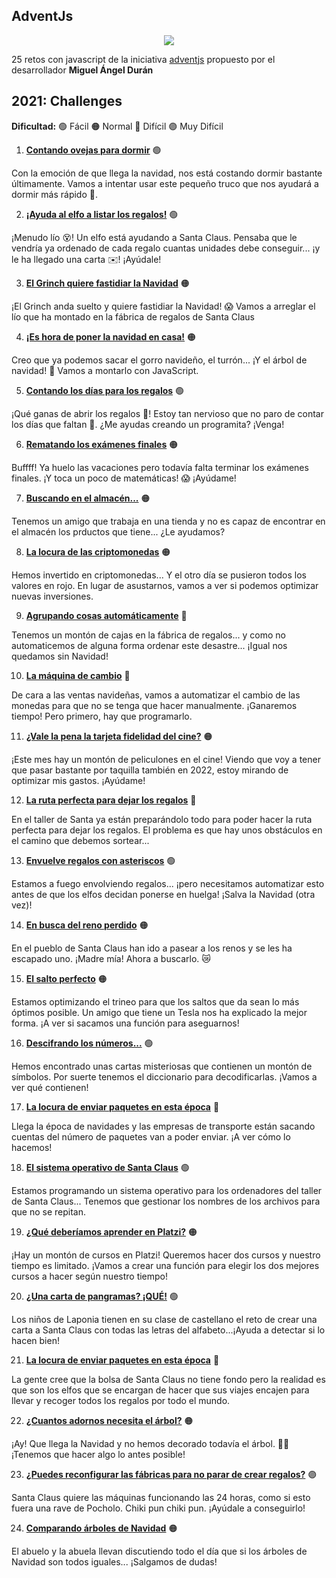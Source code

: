 ## AdventJs

<p align="center"> 
  <img src=https://i.imgur.com/mOUN7uE.png/>
</p>

25 retos con javascript de la iniciativa [adventjs](https://adventjs.dev) propuesto por el desarrollador **Miguel Ángel Durán**

## 2021: Challenges

**Dificultad:** 🟢 Fácil 🟠 Normal 🔴 Difícil 🟣 Muy Difícil

1. [**Contando ovejas para dormir**](challenge-01/README.md) 🟢

Con la emoción de que llega la navidad, nos está costando dormir bastante últimamente. Vamos a intentar usar este pequeño truco que nos ayudará a dormir más rápido 🐑.

2. [**¡Ayuda al elfo a listar los regalos!**](challenge-02/README.md) 🟢

¡Menudo lío 😵! Un elfo está ayudando a Santa Claus. Pensaba que le vendría ya ordenado de cada regalo cuantas unidades debe conseguir... ¡y le ha llegado una carta ✉️! ¡Ayúdale!

3. [**El Grinch quiere fastidiar la Navidad**](challenge-03/README.md) 🟠

¡El Grinch anda suelto y quiere fastidiar la Navidad! 😱 Vamos a arreglar el lío que ha montado en la fábrica de regalos de Santa Claus

4. [**¡Es hora de poner la navidad en casa!**](challenge-04/README.md) 🟠

Creo que ya podemos sacar el gorro navideño, el turrón... ¡Y el árbol de navidad! 🎄 Vamos a montarlo con JavaScript.

5. [**Contando los días para los regalos**](challenge-05/README.md) 🟢

¡Qué ganas de abrir los regalos 🎁! Estoy tan nervioso que no paro de contar los días que faltan 🤣. ¿Me ayudas creando un programita? ¡Venga!

6. [**Rematando los exámenes finales**](challenge-06/README.md) 🟠

Buffff! Ya huelo las vacaciones pero todavía falta terminar los exámenes finales. ¡Y toca un poco de matemáticas! 😱 ¡Ayúdame!

7. [**Buscando en el almacén...**](challenge-07/README.md) 🟠

Tenemos un amigo que trabaja en una tienda y no es capaz de encontrar en el almacén los prductos que tiene... ¿Le ayudamos?

8. [**La locura de las criptomonedas**](challenge-08/README.md) 🟠

Hemos invertido en criptomonedas... Y el otro día se pusieron todos los valores en rojo. En lugar de asustarnos, vamos a ver si podemos optimizar nuevas inversiones.

9. [**Agrupando cosas automáticamente**](challenge-09/README.md) 🔴

Tenemos un montón de cajas en la fábrica de regalos... y como no automaticemos de alguna forma ordenar este desastre... ¡Igual nos quedamos sin Navidad!

10. [**La máquina de cambio**](challenge-10/README.md) 🔴

De cara a las ventas navideñas, vamos a automatizar el cambio de las monedas para que no se tenga que hacer manualmente. ¡Ganaremos tiempo! Pero primero, hay que programarlo.

11. [**¿Vale la pena la tarjeta fidelidad del cine?**](challenge-11/README.md) 🟠

¡Este mes hay un montón de peliculones en el cine! Viendo que voy a tener que pasar bastante por taquilla también en 2022, estoy mirando de optimizar mis gastos. ¡Ayúdame!

12. [**La ruta perfecta para dejar los regalos**](challenge-12/README.md) 🔴

En el taller de Santa ya están preparándolo todo para poder hacer la ruta perfecta para dejar los regalos. El problema es que hay unos obstáculos en el camino que debemos sortear...

13. [**Envuelve regalos con asteriscos**](challenge-13/README.md) 🟢

Estamos a fuego envolviendo regalos... ¡pero necesitamos automatizar esto antes de que los elfos decidan ponerse en huelga! ¡Salva la Navidad (otra vez)!

14. [**En busca del reno perdido**](challenge-14/README.md) 🟠

En el pueblo de Santa Claus han ido a pasear a los renos y se les ha escapado uno. ¡Madre mía! Ahora a buscarlo. 😿

15. [**El salto perfecto**](challenge-15/README.md) 🟠

Estamos optimizando el trineo para que los saltos que da sean lo más óptimos posible. Un amigo que tiene un Tesla nos ha explicado la mejor forma. ¡A ver si sacamos una función para aseguarnos!

16. [**Descifrando los números...**](challenge-16/README.md) 🟢

Hemos encontrado unas cartas misteriosas que contienen un montón de símbolos. Por suerte tenemos el diccionario para decodificarlas. ¡Vamos a ver qué contienen!

17. [**La locura de enviar paquetes en esta época**](challenge-17/README.md) 🔴

Llega la época de navidades y las empresas de transporte están sacando cuentas del número de paquetes van a poder enviar. ¡A ver cómo lo hacemos!

18. [**El sistema operativo de Santa Claus**](challenge-18/README.md) 🟢

Estamos programando un sistema operativo para los ordenadores del taller de Santa Claus... Tenemos que gestionar los nombres de los archivos para que no se repitan.

19. [**¿Qué deberíamos aprender en Platzi?**](challenge-19/README.md) 🟠

¡Hay un montón de cursos en Platzi! Queremos hacer dos cursos y nuestro tiempo es limitado. ¡Vamos a crear una función para elegir los dos mejores cursos a hacer según nuestro tiempo!

20. [**¿Una carta de pangramas? ¡QUÉ!**](challenge-20/README.md) 🟢

Los niños de Laponia tienen en su clase de castellano el reto de crear una carta a Santa Claus con todas las letras del alfabeto...¡Ayuda a detectar si lo hacen bien!

21. [**La locura de enviar paquetes en esta época**](challenge-21/README.md) 🔴

La gente cree que la bolsa de Santa Claus no tiene fondo pero la realidad es que son los elfos que se encargan de hacer que sus viajes encajen para llevar y recoger todos los regalos por todo el mundo.

22. [**¿Cuantos adornos necesita el árbol?**](challenge-22/README.md) 🟠

¡Ay! Que llega la Navidad y no hemos decorado todavía el árbol. 🎄😱 ¡Tenemos que hacer algo lo antes posible!

23. [**¿Puedes reconfigurar las fábricas para no parar de crear regalos?**](challenge-23/README.md) 🟣

Santa Claus quiere las máquinas funcionando las 24 horas, como si esto fuera una rave de Pocholo. Chiki pun chiki pun. ¡Ayúdale a conseguirlo!

24. [**Comparando árboles de Navidad**](challenge-24/README.md) 🟠

El abuelo y la abuela llevan discutiendo todo el día que si los árboles de Navidad son todos iguales... ¡Salgamos de dudas!
